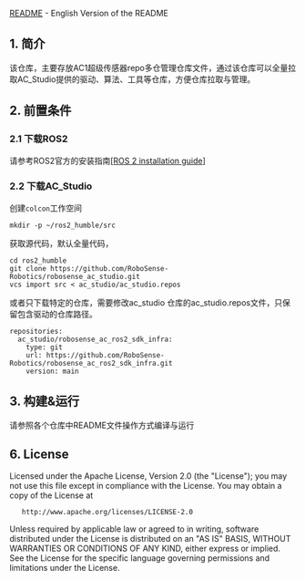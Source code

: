 [README](http://10.10.0.20/super_sensor_sdk/ros2_sdk/sdk_infra/-/blob/main/README.md)  \- English Version of the README

## 1. 简介

该仓库，主要存放AC1超级传感器repo多仓管理仓库文件，通过该仓库可以全量拉取AC_Studio提供的驱动、算法、工具等仓库，方便仓库拉取与管理。

## 2. 前置条件

### 2.1 下载ROS2

请参考ROS2官方的安装指南[[ROS 2 installation guide](https://docs.ros.org/en/humble/Installation/Ubuntu-Install-Debians.html)]

### 2.2 下载AC_Studio

创建`colcon`工作空间

```
mkdir -p ~/ros2_humble/src
```

获取源代码，默认全量代码，

```shell
cd ros2_humble
git clone https://github.com/RoboSense-Robotics/robosense_ac_studio.git
vcs import src < ac_studio/ac_studio.repos
```

或者只下载特定的仓库，需要修改ac_studio 仓库的ac_studio.repos文件，只保留包含驱动的仓库路径。

```shell
repositories:
  ac_studio/robosense_ac_ros2_sdk_infra:
    type: git
    url: https://github.com/RoboSense-Robotics/robosense_ac_ros2_sdk_infra.git
    version: main
```

## 3. 构建&运行

请参照各个仓库中README文件操作方式编译与运行



## 6. License
Licensed under the Apache License, Version 2.0 (the "License"); you may not use this file except in compliance with the License. You may obtain a copy of the License at

       http://www.apache.org/licenses/LICENSE-2.0

Unless required by applicable law or agreed to in writing, software distributed under the License is distributed on an "AS IS" BASIS, WITHOUT WARRANTIES OR CONDITIONS OF ANY KIND, either express or implied. See the License for the specific language governing permissions and limitations under the License.

